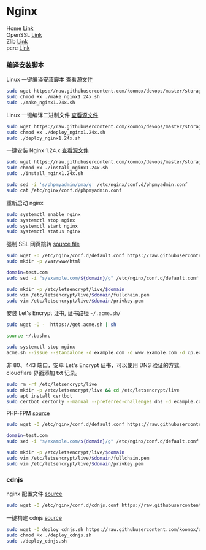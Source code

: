 # Nginx            
Home [Link](https://nginx.org/en/download.html)          
OpenSSL [Link](https://www.openssl.org/source/)         
Zlib [Link](https://zlib.net/)       
pcre [Link](https://ftp.pcre.org/pub/pcre/)         
### 编译安装脚本           
Linux 一键编译安装脚本 [查看源文件](/storage/linux/scripts/nginx/make_nginx1.24x.sh)     
```sh
sudo wget https://raw.githubusercontent.com/koomox/devops/master/storage/linux/scripts/nginx/make_nginx1.24x.sh
sudo chmod +x ./make_nginx1.24x.sh
sudo ./make_nginx1.24x.sh
```
Linux 一键编译二进制文件 [查看源文件](/storage/linux/scripts/nginx/deploy_nginx1.24x.sh)     
```sh
sudo wget https://raw.githubusercontent.com/koomox/devops/master/storage/linux/scripts/nginx/deploy_nginx1.24x.sh
sudo chmod +x ./deploy_nginx1.24x.sh
sudo ./deploy_nginx1.24x.sh
```       
一键安装 Nginx 1.24.x [查看源文件](/storage/linux/scripts/nginx/install_nginx1.24x.sh)         
```sh
sudo wget https://raw.githubusercontent.com/koomox/devops/master/storage/linux/scripts/nginx/install_nginx1.24x.sh
sudo chmod +x ./install_nginx1.24x.sh
sudo ./install_nginx1.24x.sh
```
```sh
sudo sed -i 's/phpmyadmin/pma/g' /etc/nginx/conf.d/phpmyadmin.conf
sudo cat /etc/nginx/conf.d/phpmyadmin.conf
```
重新启动 nginx       
```sh
sudo systemctl enable nginx
sudo systemctl stop nginx
sudo systemctl start nginx
sudo systemctl status nginx
```   
强制 SSL 网页跳转 [source file](/storage/linux/scripts/nginx/conf.d/default_force.conf)                         
```sh
sudo wget -O /etc/nginx/conf.d/default.conf https://raw.githubusercontent.com/koomox/devops/master/storage/linux/scripts/nginx/conf.d/default_force.conf
sudo mkdir -p /var/www/html

domain=test.com
sudo sed -i "s/example.com/${domain}/g" /etc/nginx/conf.d/default.conf

sudo mkdir -p /etc/letsencrypt/live/$domain
sudo vim /etc/letsencrypt/live/$domain/fullchain.pem
sudo vim /etc/letsencrypt/live/$domain/privkey.pem
```
安装 Let's Encrypt 证书, 证书路径 `~/.acme.sh/`            
```sh
sudo wget -O -  https://get.acme.sh | sh

source ~/.bashrc

sudo systemctl stop nginx
acme.sh --issue --standalone -d example.com -d www.example.com -d cp.example.com
```
非 80、443 端口，安卓 Let's Encrypt 证书，可以使用 DNS 验证的方式, cloudflare 界面添加 txt 记录。           
```sh
sudo rm -rf /etc/letsencrypt/live
sudo mkdir -p /etc/letsencrypt/live && cd /etc/letsencrypt/live
sudo apt install certbot
sudo certbot certonly --manual --preferred-challenges dns -d example.com --register-unsafely-without-email
```
PHP-FPM [source](/storage/linux/scripts/nginx/conf.d/nginx-ssl-fpm.conf)                
```sh
sudo wget -O /etc/nginx/conf.d/default.conf https://raw.githubusercontent.com/koomox/devops/master/storage/linux/scripts/nginx/conf.d/nginx-ssl-fpm.conf

domain=test.com
sudo sed -i "s/example.com/${domain}/g" /etc/nginx/conf.d/default.conf

sudo mkdir -p /etc/letsencrypt/live/$domain
sudo vim /etc/letsencrypt/live/$domain/fullchain.pem
sudo vim /etc/letsencrypt/live/$domain/privkey.pem
```
### cdnjs         
nginx 配置文件 [source](/storage/linux/scripts/nginx/conf.d/cdnjs.conf)           
```sh
sudo wget -O /etc/nginx/conf.d/cdnjs.conf https://raw.githubusercontent.com/koomox/devops/master/storage/linux/scripts/nginx/conf.d/cdnjs.conf
```
一键构建 cdnjs [source](/storage/linux/scripts/cdnjs/deploy.sh)          
```sh
sudo wget -O deploy_cdnjs.sh https://raw.githubusercontent.com/koomox/devops/master/storage/linux/scripts/cdnjs/deploy.sh
sudo chmod +x ./deploy_cdnjs.sh
sudo ./deploy_cdnjs.sh
```